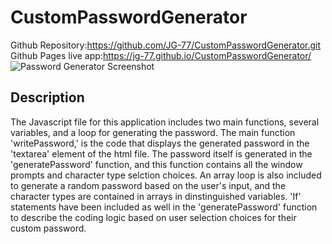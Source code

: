 # CustomPasswordGenerator
Github Repository:https://github.com/JG-77/CustomPasswordGenerator.git 
Github Pages live app:https://jg-77.github.io/CustomPasswordGenerator/
![Password Generator Screenshot](https://user-images.githubusercontent.com/76461629/112707375-15e4ef00-8e68-11eb-8511-8c51cfcf53c7.png)

## Description
The Javascript file for this application includes two main functions, several variables, and a loop for generating the password. The main function 'writePassword,' is the code that displays the generated password in the 'textarea' element of the html file. The password itself is generated in the 'generatePassword' function, and this function contains all the window prompts and character type selction choices. An array loop is also included to generate a random password based on the user's input, and the character types are contained in arrays in dinstinguished variables. 'If' statements have been included as well in the 'generatePassword' function to describe the coding logic based on user selection choices for their custom password.
